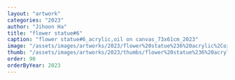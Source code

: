 ```yaml
---
layout: "artwork"
categories: "2023"
author: "Jihoon Ha"
title: "flower statue#6"
caption: "flower statue#6_acrylic,oil on canvas_73x61cm_2023"
image: "/assets/images/artworks/2023/flower%20statue%236%20acrylic%2Coil%20on%20canvas%2073x61cm%202023.jpg"
thumb: "/assets/images/artworks/2023/thumbs/flower%20statue%236%20acrylic%2Coil%20on%20canvas%2073x61cm%202023.jpg"
order: 90
orderByYear: 2023
---
```

